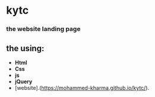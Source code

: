 # kytc
### the website landing page 
## the using:
- **Html**
- **Css**
- **js**
- **jQuery**
- [website].(https://mohammed-kharma.github.io/kytc/).
